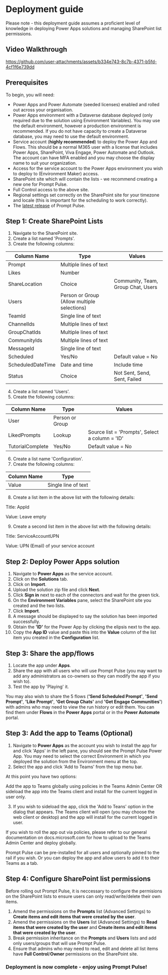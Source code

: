 # Deployment guide

Please note - this deployment guide assumes a proficient level of knowledge in deploying Power Apps solutions and managing SharePoint list permissions.

## Video Walkthrough 

https://github.com/user-attachments/assets/b334e743-8c7b-4371-b5fd-4cf1f6e739dd

## Prerequisites

To begin, you will need:

- Power Apps and Power Automate (seeded licenses) enabled and rolled out across your organisation.
- Power Apps environment with a Dataverse database deployed (only required due to the solution using Environment Variables). You may use the default environment, however a production environment is recommended. If you do not have capacity to create a Dataverse database, you may need to use the default environment. 
- Service account (**highly recommended**) to deploy the Power App and Flows. This should be a normal M365 user with a license that includes Power Apps, SharePoint, Viva Engage, Power Automate and Outlook. The account can have MFA enabled and you may choose the display name to suit your organization.
- Access for the service account to the Power Apps environment you wish to deploy to (Environment Maker) access.
- SharePoint site which will contain the lists - we recommend creating a new one for Prompt Pulse.
- Full Control access to the above site. 
- Regional settings set correctly on the SharePoint site for your timezone and locale (this is important for the scheduling to work correctly).
- The [latest release](https://github.com/pnp/prompt-pulse/releases/latest) of Prompt Pulse.

## Step 1: Create SharePoint Lists

  1. Navigate to the SharePoint site.
  2. Create a list named 'Prompts'.
  3. Create the following columns:

| Column Name    | Type | Values |
| -------- | ------- | ------- | 
| Prompt  | Multiple lines of text    |
| Likes | Number     |
| ShareLocation | Choice     | Community, Team, Group Chat, Users |
| Users    | Person or Group (Allow multiple selections)  |
| TeamId    | Single line of text  |
| ChannelIds    | Multiple lines of text  |
| GroupChatIds    | Multiple lines of text  |
| CommunityIds    | Multiple lines of text  |
| MessageId    | Single line of text  |
| Scheduled    | Yes/No  | Default value = No |
| ScheduledDateTime    | Date and time  | Include time |
| Status    | Choice  | Not Sent, Send, Sent, Failed | Default value = Not Sent

4. Create a list named 'Users'.
5. Create the following columns:

| Column Name    | Type | Values |
| -------- | ------- | ------- | 
| User  | Person or Group    |
| LikedPrompts | Lookup     | Source list = 'Prompts', Select a column = 'ID' |
| TutorialComplete | Yes/No     | Default value = No |

6. Create a list name 'Configuration'.
7. Create the following columns:

| Column Name    | Type |
| -------- | ------- | 
| Value  | Single line of text   

8. Create a list item in the above list with the following details:

Title: AppId

Value: Leave empty

9. Create a second list item in the above list with the following details:

Title: ServiceAccountUPN

Value: UPN (Email) of your service account

## Step 2: Deploy Power Apps solution

1. Navigate to **Power Apps** as the service account.
2. Click on the **Solutions** tab.
3. Click on **Import**.
4. Upload the solution zip file and click **Next**.
5. Click **Sign in** next to each of the connectors and wait for the green tick.
6. On the **Environment Variables** pane, select the SharePoint site you created and the two lists.
7. Click **Import**.
8. A message should be displayed to say the solution has been imported successfully.
9. Obtain the **'ID'** for the Power App by clicking the elipsis next to the app.
10. Copy the **App ID** value and paste this into the **Value** column of the list item you created in the **Configuration** list.

## Step 3: Share the app/flows

1. Locate the app under **Apps**.
2. Share the app with all users who will use Prompt Pulse (you may want to add any administrators as co-owners so they can modify the app if you wish to).
3. Test the app by 'Playing' it.

You may also wish to share the 5 flows (**'Send Scheduled Prompt'**, **'Send Prompt'**, **'Like Prompt'**, **'Get Group Chats'** and **'Get Engage Communities'**) with admins who may need to view the run history or edit them. You can find them under **Flows** in the **Power Apps** portal or in the **Power Automate** portal.

## Step 3: Add the app to Teams (Optional)

1. Navigate to **Power Apps** as the account you wish to install the app for and click 'Apps' in the left pane, you should see the Prompt Pulse Power App. You may need to select the correct Environment in which you deployed the solution from the Environment menu at the top.
2. Select the app and click 'Add to Teams' from the top menu bar.

At this point you have two options:

Add the app to Teams globally using policies in the Teams Admin Center OR sideload the app into the Teams client and install for the current logged in user only.

3. If you wish to sideload the app, click the 'Add to Teans' option in the dialog that appears. The Teams client will open (you may choose the web client or desktop) and the app will install for the current logged in user.
   
If you wish to roll the app out via policies, please refer to our general documentation on docs.microsoft.com for how to upload to the Teams Admin Center and deploy globally.

Prompt Pulse can be pre-installed for all users and optionally pinned to the rail if you wish. Or you can deploy the app and allow users to add it to their Teams as a tab.

## Step 4: Configure SharePoint list permissions

Before rolling out Prompt Pulse, it is neccessary to configure the permisions on the SharePoint lists to ensure users can only read/write/delete their own items.

1. Amend the permissions on the **Prompts** list (Advanced Settings) to **Create items and edit items that were created by the user**.
2. Amend the permissions on the **Users** list (Advanced Settings) to **Read items that were created by the user** and **Create items and edit items that were created by the user**.
3. Break permission inheritance on the **Prompts** and **Users** lists and add only users/groups that will use Prompt Pulse.
4. Ensure that admins who may need to read, edit and delete all list items have **Full Control**/**Owner** permissions on the SharePoint site.

### Deployment is now complete - enjoy using Prompt Pulse!

